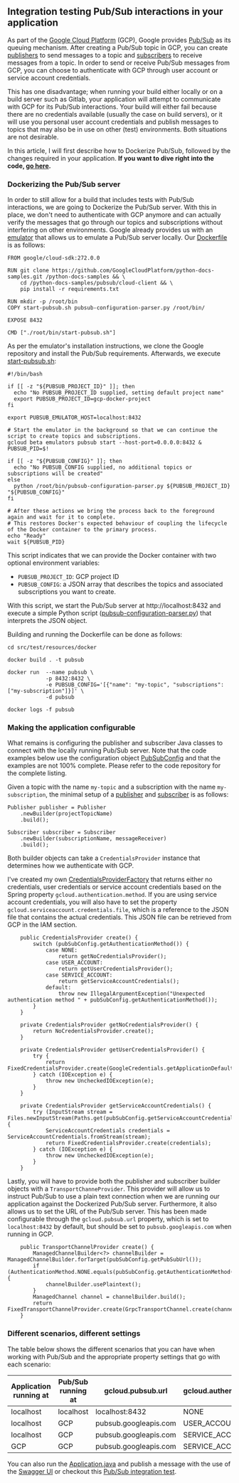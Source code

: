 ## Integration testing Pub/Sub interactions in your application

As part of the [Google Cloud Platform][1] (GCP), Google provides [Pub/Sub][2] as its queuing mechanism. 
After creating a Pub/Sub topic in GCP, you can create [publishers][3] to send messages to a topic and [subscribers][4] to receive messages from a topic.
In order to send or receive Pub/Sub messages from GCP, you can choose to authenticate with GCP through user account or service account credentials.

This has one disadvantage; when running your build either locally or on a build server such as Gitlab, your application will attempt to communicate with GCP for its Pub/Sub interactions.
Your build will either fail because there are no credentials available (usually the case on build servers), 
or it will use you personal user account credentials and publish messages to topics that may also be in use on other (test) environments. 
Both situations are not desirable. 

In this article, I will first describe how to Dockerize Pub/Sub, followed by the changes required in your application. 
__If you want to dive right into the code, [go here][6].__

### Dockerizing the Pub/Sub server

In order to still allow for a build that includes tests with Pub/Sub interactions, we are going to Dockerize the Pub/Sub server. 
With this in place, we don't need to authenticate with GCP anymore and can actually verify the messages that go through our topics and subscriptions without interfering on other environments.
Google already provides us with an [emulator][5] that allows us to emulate a Pub/Sub server locally.
Our [Dockerfile](src/test/resources/docker/Dockerfile) is as follows:

```
FROM google/cloud-sdk:272.0.0

RUN git clone https://github.com/GoogleCloudPlatform/python-docs-samples.git /python-docs-samples && \
    cd /python-docs-samples/pubsub/cloud-client && \
    pip install -r requirements.txt

RUN mkdir -p /root/bin
COPY start-pubsub.sh pubsub-configuration-parser.py /root/bin/

EXPOSE 8432

CMD ["./root/bin/start-pubsub.sh"]
``` 

As per the emulator's installation instructions, we clone the Google repository and install the Pub/Sub requirements.
Afterwards, we execute [start-pubsub.sh](src/test/resources/docker/start-pubsub.sh):
```
#!/bin/bash

if [[ -z "${PUBSUB_PROJECT_ID}" ]]; then
  echo "No PUBSUB_PROJECT_ID supplied, setting default project name"
  export PUBSUB_PROJECT_ID=gcp-docker-project
fi

export PUBSUB_EMULATOR_HOST=localhost:8432

# Start the emulator in the background so that we can continue the script to create topics and subscriptions.
gcloud beta emulators pubsub start --host-port=0.0.0.0:8432 &
PUBSUB_PID=$!

if [[ -z "${PUBSUB_CONFIG}" ]]; then
  echo "No PUBSUB_CONFIG supplied, no additional topics or subscriptions will be created"
else
  python /root/bin/pubsub-configuration-parser.py ${PUBSUB_PROJECT_ID} "${PUBSUB_CONFIG}"
fi

# After these actions we bring the process back to the foreground again and wait for it to complete.
# This restores Docker's expected behaviour of coupling the lifecycle of the Docker container to the primary process.
echo "Ready"
wait ${PUBSUB_PID}
```    

This script indicates that we can provide the Docker container with two optional environment variables:
* `PUBSUB_PROJECT_ID`: GCP project ID
* `PUBSUB_CONFIG`: a JSON array that describes the topics and associated subscriptions you want to create. 
 
With this script, we start the Pub/Sub server at http://localhost:8432 and execute a simple Python script ([pubsub-configuration-parser.py](src/test/resources/docker/pubsub-configuration-parser.py)) that interprets the JSON object.

Building and running the Dockerfile can be done as follows:
```
cd src/test/resources/docker

docker build . -t pubsub

docker run  --name pubsub \
            -p 8432:8432 \
            -e PUBSUB_CONFIG='[{"name": "my-topic", "subscriptions": ["my-subscription"]}]' \
            -d pubsub

docker logs -f pubsub 
```

### Making the application configurable

What remains is configuring the publisher and subscriber Java classes to connect with the locally running Pub/Sub server.
Note that the code examples below use the configuration object [PubSubConfig](src/main/java/nl/luminis/articles/pubsub/PubSubConfig.java) and that the examples are not 100% complete.
Please refer to the code repository for the complete listing.

Given a topic with the name `my-topic` and a subscription with the name `my-subscription`, the minimal setup of a [publisher](src/main/java/nl/luminis/articles/pubsub/publisher/DummyMessagePublisher.java) and [subscriber](src/main/java/nl/luminis/articles/pubsub/subscriber/DummyMessageSubscriber.java) is as follows:

```
Publisher publisher = Publisher
    .newBuilder(projectTopicName)
    .build();
```
```
Subscriber subscriber = Subscriber
    .newBuilder(subscriptionName, messageReceiver)
    .build();
``` 

Both builder objects can take a `CredentialsProvider` instance that determines how we authenticate with GCP.

I've created my own [CredentialsProviderFactory](src/main/java/nl/luminis/articles/pubsub/auth/CredentialsProviderFactory.java) that returns either no credentials, user credentials or service account credentials based on the Spring property `gcloud.authentication.method`.
If you are using service account credentials, you will also have to set the property `gcloud.serviceaccount.credentials.file`, which is a reference to the JSON file that contains the actual credentials.
This JSON file can be retrieved from GCP in the IAM section.

```
    public CredentialsProvider create() {
        switch (pubSubConfig.getAuthenticationMethod()) {
            case NONE:
                return getNoCredentialsProvider();
            case USER_ACCOUNT:
                return getUserCredentialsProvider();
            case SERVICE_ACCOUNT:
                return getServiceAccountCredentials();
            default:
                throw new IllegalArgumentException("Unexpected authentication method " + pubSubConfig.getAuthenticationMethod());
        }
    }

    private CredentialsProvider getNoCredentialsProvider() {
        return NoCredentialsProvider.create();
    }

    private CredentialsProvider getUserCredentialsProvider() {
        try {
            return FixedCredentialsProvider.create(GoogleCredentials.getApplicationDefault());
        } catch (IOException e) {
            throw new UncheckedIOException(e);
        }
    }

    private CredentialsProvider getServiceAccountCredentials() {
        try (InputStream stream = Files.newInputStream(Paths.get(pubSubConfig.getServiceAccountCredentialsFile()))) {
            ServiceAccountCredentials credentials = ServiceAccountCredentials.fromStream(stream);
            return FixedCredentialsProvider.create(credentials);
        } catch (IOException e) {
            throw new UncheckedIOException(e);
        }
    }
```

Lastly, you will have to provide both the publisher and subscriber builder objects with a `TransportChanneProvider`.
This provider will allow us to instruct Pub/Sub to use a plain text connection when we are running our application against the Dockerized Pub/Sub server.
Furthermore, it also allows us to set the URL of the Pub/Sub server. 
This has been made configurable through the `gcloud.pubsub.url` property, which is set to `localhost:8432` by default, but should be set to `pubsub.googleapis.com` when running in GCP.
```
    public TransportChannelProvider create() {
        ManagedChannelBuilder<?> channelBuilder = ManagedChannelBuilder.forTarget(pubSubConfig.getPubSubUrl());
        if (AuthenticationMethod.NONE.equals(pubSubConfig.getAuthenticationMethod())) {
            channelBuilder.usePlaintext();
        }
        ManagedChannel channel = channelBuilder.build();
        return FixedTransportChannelProvider.create(GrpcTransportChannel.create(channel));
    }
```

### Different scenarios, different settings

The table below shows the different scenarios that you can have when working with Pub/Sub and the appropriate property settings that go with each scenario:

| Application running at | Pub/Sub running at | gcloud.pubsub.url     | gcloud.authentication.method | gcloud.serviceaccount.credentials.file |
|------------------------|--------------------|-----------------------|------------------------------|----------------------------------------|
| localhost              | localhost          | localhost:8432        | NONE                         | N/A                                    |
| localhost              | GCP                | pubsub.googleapis.com | USER_ACCOUNT                 | N/A                                    |
| localhost              | GCP                | pubsub.googleapis.com | SERVICE_ACCOUNT              | /path/to/credentials.json              |
| GCP                    | GCP                | pubsub.googleapis.com | SERVICE_ACCOUNT              | /path/to/credentials.json              |

You can also run the [Application.java](src/main/java/nl/luminis/articles/pubsub/Application.java) and publish a message with the use of the [Swagger UI][7]
or checkout this [Pub/Sub integration test](src/test/java/nl/luminis/articles/pubsub/PubSubIT).

[1]: https://cloud.google.com
[2]: https://cloud.google.com/pubsub/docs/overview
[3]: https://cloud.google.com/pubsub/docs/publisher
[4]: https://cloud.google.com/pubsub/docs/subscriber
[5]: https://cloud.google.com/pubsub/docs/emulator
[6]: https://github.com/markkrijgsman/pubsub-integration-testing
[7]: http://localhost:8080/swagger-ui.html